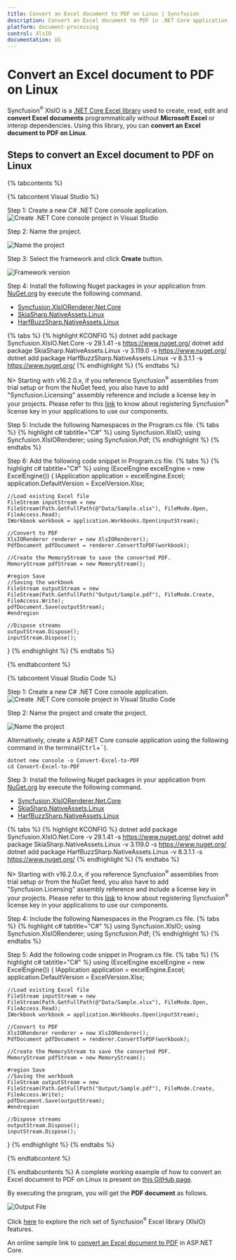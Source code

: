 ```yaml
---
title: Convert an Excel document to PDF on Linux | Syncfusion
description: Convert an Excel document to PDF in .NET Core application on Linux using Syncfusion .NET Core Excel library (XlsIO) without Microsoft Office
platform: document-processing
control: XlsIO
documentation: UG
---
```

# Convert an Excel document to PDF on Linux

Syncfusion<sup>&reg;</sup> XlsIO is a [.NET Core Excel library](https://www.syncfusion.com/document-processing/excel-framework/net-core/excel-library) used to create, read, edit and **convert Excel documents** programmatically without **Microsoft Excel** or interop dependencies. Using this library, you can **convert an Excel document to PDF on Linux**.

## Steps to convert an Excel document to PDF on Linux

{% tabcontents %}

{% tabcontent Visual Studio %}

Step 1: Create a new C# .NET Core console application.
![Create .NET Core console project in Visual Studio](Linux_images/Linux_images_img1.png)

Step 2: Name the project.

![Name the project](Linux_images/Linux_images_img2.png)

Step 3: Select the framework and click **Create** button.

![Framework version](Linux_images/Linux_images_img3.png)

Step 4: Install the following Nuget packages in your application from [NuGet.org](https://www.nuget.org/) by execute the following command.

* [Syncfusion.XlsIORenderer.Net.Core](https://www.nuget.org/packages/Syncfusion.XlsIORenderer.Net.Core)
* [SkiaSharp.NativeAssets.Linux](https://www.nuget.org/packages/SkiaSharp.NativeAssets.Linux/3.119.0)
* [HarfBuzzSharp.NativeAssets.Linux](https://www.nuget.org/packages/HarfBuzzSharp.NativeAssets.Linux/8.3.1.1)

{% tabs %}
{% highlight KCONFIG %}
dotnet add package Syncfusion.XlsIO.Net.Core -v 29.1.41 -s https://www.nuget.org/
dotnet add package SkiaSharp.NativeAssets.Linux -v 3.119.0 -s https://www.nuget.org/
dotnet add package HarfBuzzSharp.NativeAssets.Linux -v 8.3.1.1 -s https://www.nuget.org/
{% endhighlight %}
{% endtabs %}

N> Starting with v16.2.0.x, if you reference Syncfusion<sup>&reg;</sup> assemblies from trial setup or from the NuGet feed, you also have to add "Syncfusion.Licensing" assembly reference and include a license key in your projects. Please refer to this [link](https://help.syncfusion.com/common/essential-studio/licensing/overview) to know about registering Syncfusion<sup>&reg;</sup> license key in your applications to use our components. 

Step 5: Include the following Namespaces in the Program.cs file.
{% tabs %}
{% highlight c# tabtitle="C#" %}
using Syncfusion.XlsIO;
using Syncfusion.XlsIORenderer;
using Syncfusion.Pdf;
{% endhighlight %}
{% endtabs %}

Step 6: Add the following code snippet in Program.cs file.
{% tabs %}
{% highlight c# tabtitle="C#" %}
using (ExcelEngine excelEngine = new ExcelEngine())
{
    IApplication application = excelEngine.Excel;
    application.DefaultVersion = ExcelVersion.Xlsx;

    //Load existing Excel file
    FileStream inputStream = new FileStream(Path.GetFullPath(@"Data/Sample.xlsx"), FileMode.Open, FileAccess.Read);
	IWorkbook workbook = application.Workbooks.Open(inputStream);

    //Convert to PDF
    XlsIORenderer renderer = new XlsIORenderer();
    PdfDocument pdfDocument = renderer.ConvertToPDF(workbook);

    //Create the MemoryStream to save the converted PDF.      
    MemoryStream pdfStream = new MemoryStream();

    #region Save
    //Saving the workbook
    FileStream outputStream = new FileStream(Path.GetFullPath("Output/Sample.pdf"), FileMode.Create, FileAccess.Write);
    pdfDocument.Save(outputStream);
    #endregion

    //Dispose streams
    outputStream.Dispose();
    inputStream.Dispose();
}
{% endhighlight %}
{% endtabs %}

{% endtabcontent %}

{% tabcontent Visual Studio Code %}

Step 1: Create a new C# .NET Core console application.
![Create .NET Core console project in Visual Studio Code](Linux_images/Linux_images_img5.png)

Step 2: Name the project and create the project.

![Name the project](Linux_images/Linux_images_img6.png)

Alternatively, create a ASP.NET Core console application using the following command in the terminal(<kbd>Ctrl</kbd>+<kbd>`</kbd>).

```
dotnet new console -o Convert-Excel-to-PDF
cd Convert-Excel-to-PDF
```

Step 3: Install the following Nuget packages in your application from [NuGet.org](https://www.nuget.org/) by execute the following command.

* [Syncfusion.XlsIORenderer.Net.Core](https://www.nuget.org/packages/Syncfusion.XlsIORenderer.Net.Core)
* [SkiaSharp.NativeAssets.Linux](https://www.nuget.org/packages/SkiaSharp.NativeAssets.Linux/3.119.0)
* [HarfBuzzSharp.NativeAssets.Linux](https://www.nuget.org/packages/HarfBuzzSharp.NativeAssets.Linux/8.3.1.1)

{% tabs %}
{% highlight KCONFIG %}
dotnet add package Syncfusion.XlsIO.Net.Core -v 29.1.41 -s https://www.nuget.org/
dotnet add package SkiaSharp.NativeAssets.Linux -v 3.119.0 -s https://www.nuget.org/
dotnet add package HarfBuzzSharp.NativeAssets.Linux -v 8.3.1.1 -s https://www.nuget.org/
{% endhighlight %}
{% endtabs %}

N> Starting with v16.2.0.x, if you reference Syncfusion<sup>&reg;</sup> assemblies from trial setup or from the NuGet feed, you also have to add "Syncfusion.Licensing" assembly reference and include a license key in your projects. Please refer to this [link](https://help.syncfusion.com/common/essential-studio/licensing/overview) to know about registering Syncfusion<sup>&reg;</sup> license key in your applications to use our components. 

Step 4: Include the following Namespaces in the Program.cs file.
{% tabs %}
{% highlight c# tabtitle="C#" %}
using Syncfusion.XlsIO;
using Syncfusion.XlsIORenderer;
using Syncfusion.Pdf;
{% endhighlight %}
{% endtabs %}

Step 5: Add the following code snippet in Program.cs file.
{% tabs %}
{% highlight c# tabtitle="C#" %}
using (ExcelEngine excelEngine = new ExcelEngine())
{
    IApplication application = excelEngine.Excel;
    application.DefaultVersion = ExcelVersion.Xlsx;

    //Load existing Excel file
    FileStream inputStream = new FileStream(Path.GetFullPath(@"Data/Sample.xlsx"), FileMode.Open, FileAccess.Read);
	IWorkbook workbook = application.Workbooks.Open(inputStream);

    //Convert to PDF
    XlsIORenderer renderer = new XlsIORenderer();
    PdfDocument pdfDocument = renderer.ConvertToPDF(workbook);

    //Create the MemoryStream to save the converted PDF.      
    MemoryStream pdfStream = new MemoryStream();

    #region Save
    //Saving the workbook
    FileStream outputStream = new FileStream(Path.GetFullPath("Output/Sample.pdf"), FileMode.Create, FileAccess.Write);
    pdfDocument.Save(outputStream);
    #endregion

    //Dispose streams
    outputStream.Dispose();
    inputStream.Dispose();
}
{% endhighlight %}
{% endtabs %}

{% endtabcontent %}

{% endtabcontents %}
A complete working example of how to convert an Excel document to PDF on Linux is present on [this GitHub page](https://github.com/SyncfusionExamples/XlsIO-Examples/tree/master/Getting%20Started/Linux/Convert%20Excel%20to%20PDF).

By executing the program, you will get the **PDF document** as follows.

![Output File](ASP-NET-Core_images\ASP-NET-Core_images_img9.png)

Click [here](https://www.syncfusion.com/document-processing/excel-framework/net-core) to explore the rich set of Syncfusion<sup>&reg;</sup> Excel library (XlsIO) features.

An online sample link to [convert an Excel document to PDF](https://ej2.syncfusion.com/aspnetcore/Excel/ExcelToPDF#/material3) in ASP.NET Core.
